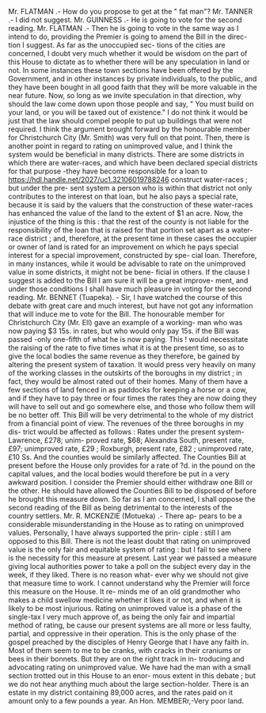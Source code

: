 Mr. FLATMAN .- How do you propose to get at the " fat man"? Mr. TANNER .- I did not suggest. Mr. GUINNESS .- He is going to vote for the second reading. Mr. FLATMAN .- Then he is going to vote in the same way as I intend to do, providing the Premier is going to amend the Bill in the direc- tion I suggest. As far as the unoccupied sec- tions of the cities are concerned, I doubt very much whether it would be wisdom on the part of this House to dictate as to whether there will be any speculation in land or not. In some instances these town sections have been offered by the Government, and in other instances by private individuals, to the public, and they have been bought in all good faith that they will be more valuable in the near future. Now, so long as we invite speculation in that direction, why should the law come down upon those people and say, " You must build on your land, or you will be taxed out of existence." I do not think it would be just that the law should compel people to put up buildings that were not required. I think the argument brought forward by the honourable member for Christchurch City (Mr. Smith) was very full on that point. Then, there is another point in regard to rating on unimproved value, and I think the system would be beneficial in many districts. There are some districts in which there are water-races, and which have been declared special districts for that purpose -they have become responsible for a loan to https://hdl.handle.net/2027/uc1.32106019788246 construct water-races ; but under the pre- sent system a person who is within that district not only contributes to the interest on that loan, but he also pays a special rate, because it is said by the valuers that the construction of these water-races has enhanced the value of the land to the extent of $1 an acre. Now, the injustice of the thing is this : that the rest of the county is not liable for the responsibility of the loan that is raised for that portion set apart as a water-race district ; and, therefore, at the present time in these cases the occupier or owner of land is rated for an improvement on which he pays special interest for a special improvement, constructed by spe- cial loan. Therefore, in many instances, while it would be advisable to rate on the unimproved value in some districts, it might not be bene- ficial in others. If the clause I suggest is added to the Bill I am sure it will be a great improve- ment, and under those conditions I shall have much pleasure in voting for the second reading. Mr. BENNET (Tuapeka). - Sir, I have watched the course of this debate with great care and much interest, but have not got any information that will induce me to vote for the Bill. The honourable member for Christchurch City (Mr. Ell) gave an example of a working- man who was now paying $3 15s. in rates, but who would only pay 15s. if the Bill was passed -only one-fifth of what he is now paying. This ! would necessitate the raising of the rate to five times what it is at the present time, so as to give the local bodies the same revenue as they therefore, be gained by altering the present system of taxation. It would press very heavily on many of the working classes in the outskirts of the boroughs in my district ; in fact, they would be almost rated out of their homes. Many of them have a few sections of land fenced in as paddocks for keeping a horse or a cow, and if they have to pay three or four times the rates they are now doing they will have to sell out and go somewhere else, and those who follow them will be no better off. This Bill will be very detrimental to the whole of my district from a financial point of view. The revenues of the three boroughs in my dis- trict would be affected as follows : Rates under the present system-Lawrence, £278; unim- proved rate, $68; Alexandra South, present rate, £97; unimproved rate, £29 ; Roxburgh, present rate, £82 ; unimproved rate, £10 Ss. And the counties would be similarly affected. The Counties Bill at present before the House only provides for a rate of ?d. in the pound on the capital values, and the local bodies would therefore be put in a very awkward position. I consider the Premier should either withdraw one Bill or the other. He should have allowed the Counties Bill to be disposed of before he brought this measure down. So far as I am concerned, I shall oppose the second reading of the Bill as being detrimental to the interests of the country settlers. Mr. R. MCKENZIE (Motueka) .- There ap- pears to be a considerable misunderstanding in the House as to rating on unimproved values. Personally, I have always supported the prin- ciple : still I am opposed to this Bill. There is not the least doubt that rating on unimproved value is the only fair and equitable system of rating : but I fail to see where is the necessity for this measure at present. Last year we passed a measure giving local authorities power to take a poll on the subject every day in the week, if they liked. There is no reason what- ever why we should not give that measure time to work. I cannot understand why the Premier will force this measure on the House. It re- minds me of an old grandmother who makes a child swellow medicine whether it likes it or not, and when it is likely to be most injurious. Rating on unimproved value is a phase of the single-tax I very much approve of, as being the only fair and impartial method of rating, be cause our present systems are all more or less faulty, partial, and oppressive in their operation. This is the only phase of the gospel preached by the disciples of Henry George that I have any faith in. Most of them seem to me to be cranks, with cracks in their craniums or bees in their bonnets. But they are on the right track in in- troducing and advocating rating on unimproved value. We have had the man with a small section trotted out in this House to an enor- mous extent in this debate ; but we do not hear anything much about the large section-holder. There is an estate in my district containing 89,000 acres, and the rates paid on it amount only to a few pounds a year. An Hon. MEMBERr,-Very poor land. 